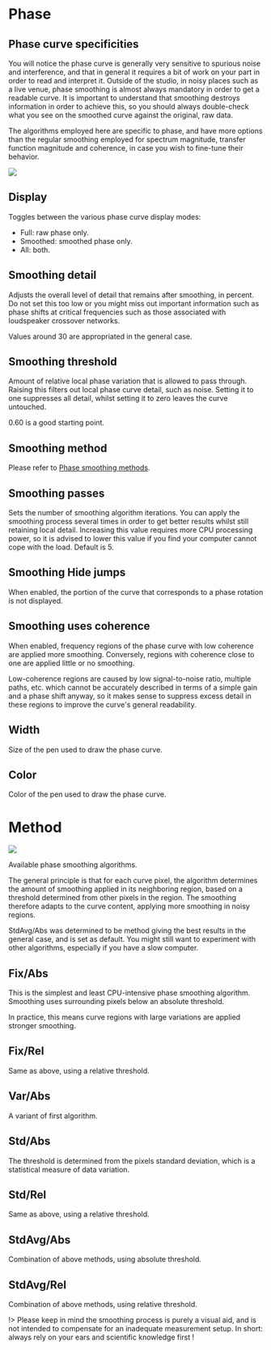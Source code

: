 # Phase

## Phase curve specificities
You will notice the phase curve is generally very sensitive to spurious noise and interference, and that in general it requires a bit of work on your part in order to read and interpret it. 
Outside of the studio, in noisy places such as a live venue, phase smoothing is almost always mandatory in order to get a readable curve. 
It is important to understand that smoothing destroys information in order to achieve this, so you should always double-check what you see on the smoothed curve against the original, raw data.

The algorithms employed here are specific to phase, and have more options than the regular smoothing employed for spectrum magnitude, transfer function magnitude and coherence, in case you wish to fine-tune their behavior.

![](https://media.githubusercontent.com/media/FLUX-SE/doc_images/main/Analyzer/TransferFunction/Phase.png)

## Display
Toggles between the various phase curve display modes:

* Full: raw phase only.
* Smoothed: smoothed phase only.
* All: both.

## Smoothing detail
Adjusts the overall level of detail that remains after smoothing, in percent. 
Do not set this too low or you might miss out important information such as phase shifts at critical frequencies such as those associated with loudspeaker crossover networks.

Values around 30 are appropriated in the general case.

## Smoothing threshold
Amount of relative local phase variation that is allowed to pass through. Raising this filters out local phase curve detail, such as noise. 
Setting it to one suppresses all detail, whilst setting it to zero leaves the curve untouched.

0.60 is a good starting point.

## Smoothing method
Please refer to [Phase smoothing methods](13_Transfer_function_measurement_05_Setup_05_Phase.md?id=method).

## Smoothing passes
Sets the number of smoothing algorithm iterations. 
You can apply the smoothing process several times in order to get better results whilst still retaining local detail. 
Increasing this value requires more CPU processing power, so it is advised to lower this value if you find your computer cannot cope with the load. 
Default is 5.

## Smoothing Hide jumps
When enabled, the portion of the curve that corresponds to a phase rotation is not displayed.

## Smoothing uses coherence
When enabled, frequency regions of the phase curve with low coherence are applied more smoothing. 
Conversely, regions with coherence close to one are applied little or no smoothing.

Low-coherence regions are caused by low signal-to-noise ratio, multiple paths, etc. which cannot be accurately described in terms of a simple gain and a phase shift anyway, so it makes sense to suppress excess detail in these regions to improve the curve's general readability.

## Width
Size of the pen used to draw the phase curve.

## Color
Color of the pen used to draw the phase curve.

# Method

![](https://media.githubusercontent.com/media/FLUX-SE/doc_images/main/Analyzer/TransferFunction/PhaseSmoothMethod.png)

Available phase smoothing algorithms.

The general principle is that for each curve pixel, the algorithm determines the amount of smoothing applied in its neighboring region, based on a threshold determined from other pixels in the region. 
The smoothing therefore adapts to the curve content, applying more smoothing in noisy regions.

StdAvg/Abs was determined to be method giving the best results in the general case, and is set as default. 
You might still want to experiment with other algorithms, especially if you have a slow computer.

## Fix/Abs
This is the simplest and least CPU-intensive phase smoothing algorithm. 
Smoothing uses surrounding pixels below an absolute threshold.

In practice, this means curve regions with large variations are applied stronger smoothing.

## Fix/Rel
Same as above, using a relative threshold.

## Var/Abs
A variant of first algorithm.

## Std/Abs
The threshold is determined from the pixels standard deviation, which is a statistical measure of data variation.

## Std/Rel
Same as above, using a relative threshold.

## StdAvg/Abs
Combination of above methods, using absolute threshold.

## StdAvg/Rel
Combination of above methods, using relative threshold.

!> Please keep in mind the smoothing process is purely a visual aid, and is not intended to compensate for an inadequate measurement setup. 
In short: always rely on your ears and scientific knowledge first !
